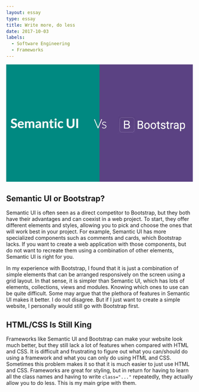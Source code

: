 ```yaml
---
layout: essay
type: essay
title: Write more, do less
date: 2017-10-03
labels:
  - Software Engineering
  - Frameworks
---
```


<img class="ui large left floated image" src="../images/semantic_ui_vs_bootstrap.jpg">

## Semantic UI or Bootstrap?

Semantic UI is often seen as a direct competitor to Bootstrap, but they both have their advantages and can coexist in a web project. To start, they offer different elements and styles, allowing you to pick and choose the ones that will work best in your project. For example, Semantic UI has more specialized components such as comments and cards, which Bootstrap lacks. If you want to create a web application with those components, but do not want to recreate them using a combination of other elements, Semantic UI is right for you.

In my experience with Bootstrap, I found that it is just a combination of simple elements that can be arranged responsively on the screen using a grid layout. In that sense, it is simpler than Semantic UI, which has lots of elements, collections, views and modules. Knowing which ones to use can be quite difficult. Some may argue that the plethora of features in Semantic UI makes it better. I do not disagree. But if I just want to create a simple website, I personally would still go with Bootstrap first.

## HTML/CSS Is Still King

Frameworks like Semantic UI and Bootstrap can make your website look much better, but they still lack a lot of features when compared with HTML and CSS. It is difficult and frustrating to figure out what you can/should do using a framework and what you can only do using HTML and CSS. Sometimes this problem makes it so that it is much easier to just use HTML and CSS. Frameworks are great for styling, but in return for having to learn all the class names and having to write `class="..."` repeatedly, they actually allow you to do less. This is my main gripe with them.
